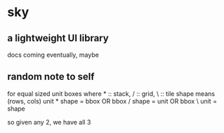 # sky
## a lightweight UI library

docs coming eventually, maybe

## random note to self

for equal sized unit boxes
 where * :: stack, / :: grid, \ :: tile
 shape means (rows, cols)
  unit * shape = bbox
  OR
  bbox / shape = unit
  OR
  bbox \ unit = shape

so given any 2, we have all 3
